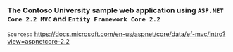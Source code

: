 ### The Contoso University sample web application using `ASP.NET Core 2.2 MVC` and `Entity Framework Core 2.2`

`Sources:` https://docs.microsoft.com/en-us/aspnet/core/data/ef-mvc/intro?view=aspnetcore-2.2